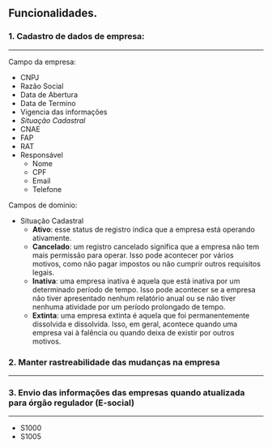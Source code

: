 Funcionalidades.
---
### 1. Cadastro de dados de empresa:
---
Campo da empresa: 
  - CNPJ
  - Razão Social
  - Data de Abertura
  - Data de Termino
  - Vigencia das informações
  - *Situação Cadastral*
  - CNAE
  - FAP
  - RAT
  - Responsável
    - Nome
    - CPF
    - Email
    - Telefone

Campos de dominio:

- Situação Cadastral
    - **Ativo**: esse status de registro indica que a empresa está operando ativamente.
    - **Cancelado**: um registro cancelado significa que a empresa não tem mais permissão para operar. Isso pode acontecer por vários motivos, como não pagar impostos ou não cumprir outros requisitos legais.
    - **Inativa**: uma empresa inativa é aquela que está inativa por um determinado período de tempo. Isso pode acontecer se a empresa não tiver apresentado nenhum relatório anual ou se não tiver nenhuma atividade por um período prolongado de tempo.
    - **Extinta**: uma empresa extinta é aquela que foi permanentemente dissolvida e dissolvida. Isso, em geral, acontece quando uma empresa vai à falência ou quando deixa de existir por outros motivos.

### 2. Manter rastreabilidade das mudanças na empresa
---

### 3. Envio das informações das empresas quando atualizada para órgão regulador (E-social)
---
- S1000
- S1005

